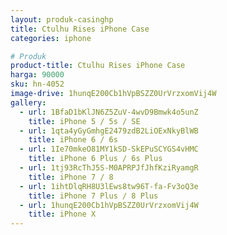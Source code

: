 ```yaml
---
layout: produk-casinghp
title: Ctulhu Rises iPhone Case
categories: iphone

# Produk
product-title: Ctulhu Rises iPhone Case
harga: 90000
sku: hn-4052
image-drive: 1hunqE200Cb1hVpBSZZ0UrVrzxomVij4W
gallery:
  - url: 1BfaD1bKlJN6Z5ZuV-4wvD9Bmwk4o5unZ
    title: iPhone 5 / 5s / SE
  - url: 1qta4yGyGmhgE2479zdB2LiOExNkyBlWB
    title: iPhone 6 / 6s
  - url: 1Ie70mkeO81MY1kSD-SkEPuSCYGS4vHMC
    title: iPhone 6 Plus / 6s Plus
  - url: 1tj93RcThJ5S-M0APRPJfJhfKziRyamgR
    title: iPhone 7 / 8
  - url: 1ihtDlqRH8U3lEws8tw96T-fa-Fv3oQ3e
    title: iPhone 7 Plus / 8 Plus
  - url: 1hunqE200Cb1hVpBSZZ0UrVrzxomVij4W
    title: iPhone X
---
```

